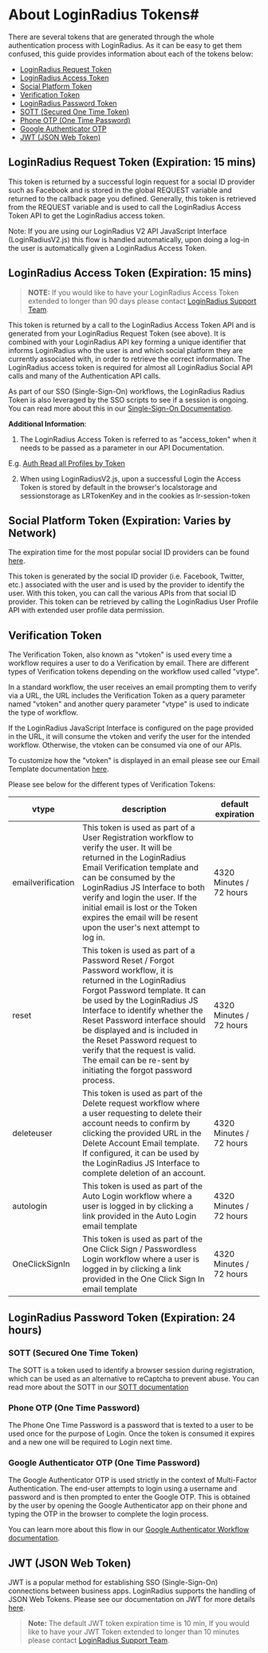 # About LoginRadius Tokens#

There are several tokens that are generated through the whole authentication process with LoginRadius. As it can be easy to get them confused, this guide provides information about each of the tokens below:

- [LoginRadius Request Token](#loginradiusrequesttokenexpirationmins0)
- [LoginRadius Access Token](#loginradiusaccesstokenexpirationmins1)
- [Social Platform Token](#socialplatformtokenexpirationvariesbynetwork2)
- [Verification Token](#verificationtoken3)
- [LoginRadius Password Token](#loginradiuspasswordtokenexpirationhours4)
- [SOTT (Secured One Time Token)](#sottsecuredonetimetoken5)
- [Phone OTP (One Time Password)](#phoneotponetimepassword6)
- [Google Authenticator OTP](#googleauthenticatorotponetimepassword7)
- [JWT (JSON Web Token)](#jwtjsonwebtoken8)

## LoginRadius Request Token (Expiration: 15 mins)

This token is returned by a successful login request for a social ID provider such as Facebook and is stored in the global REQUEST variable and returned to the callback page you defined. Generally, this token is retrieved from the REQUEST variable and is used to call the LoginRadius Access Token API to get the LoginRadius access token.

Note: If you are using our LoginRadius V2 API JavaScript Interface (LoginRadiusV2.js) this flow is handled automatically,
upon doing a log-in the user is automatically given a LoginRadius Access Token.

## LoginRadius Access Token (Expiration: 15 mins)

>**NOTE:** If you would like to have your LoginRadius Access Token extended to longer than 90 days please contact <a href = https://adminconsole.loginradius.com/support/tickets/open-a-new-ticket target=_blank> LoginRadius Support Team</a>.

This token is returned by a call to the LoginRadius Access Token API and is generated from your LoginRadius Request Token (see above). It is combined with your LoginRadius API key forming a unique identifier that informs LoginRadius who the user is and which social platform they are currently associated with, in order to retrieve the correct information. The LoginRadius access token is required for almost all LoginRadius Social API calls and many of the Authentication API calls.

As part of our SSO (Single-Sign-On) workflows, the LoginRadius Radius Token is also leveraged by the SSO scripts to see if a session is ongoing. You can read more about this in our [Single-Sign-On Documentation](/api/v2/single-sign-on/getting-started#customvalidationmessagehook11).

**Additional Information**:

1. The LoginRadius Access Token is referred to as "access_token" when it needs to be passed as a parameter in our API Documentation.

E.g. [Auth Read all Profiles by Token](/api/v2/user-registration/auth-readall-profiles-by-token)

2. When using LoginRadiusV2.js, upon a successful Login the Access Token is stored by default in the browser's localstorage and sessionstorage as LRTokenKey and in the cookies as lr-session-token

## Social Platform Token (Expiration: Varies by Network)

The expiration time for the most popular social ID providers can be found [here](/development/social-network/social-provider-faqs#what-is-the-token-lifetime-for-facebook-google-twitter-and-linkedin-).

This token is generated by the social ID provider (i.e. Facebook, Twitter, etc.) associated with the user and is used by the provider to identify the user. With this token, you can call the various APIs from that social ID provider. This token can be retrieved by calling the LoginRadius User Profile API with extended user profile data permission.

## Verification Token

The Verification Token, also known as "vtoken" is used every time a workflow requires a user to do a Verification by email. There are different types of Verification tokens depending on the workflow used called "vtype".

In a standard workflow, the user receives an email prompting them to verify via a URL, the URL includes the Verification Token as a query parameter named "vtoken" and another query parameter "vtype" is used to indicate the type of workflow.

If the LoginRadius JavaScript Interface is configured on the page provided in the URL, it will consume the vtoken and verify the user for the intended workflow. Otherwise, the vtoken can be consumed via one of our APIs.

To customize how the "vtoken" is displayed in an email please see our Email Template documentation [here](/api/v2/dashboard/email-workflow/email-template-management).

Please see below for the different types of Verification Tokens:

| vtype             | description                                                                                                                                                                                                                                                                                                                                                                                                       | default expiration      |
| ----------------- | ----------------------------------------------------------------------------------------------------------------------------------------------------------------------------------------------------------------------------------------------------------------------------------------------------------------------------------------------------------------------------------------------------------------- | ----------------------- |
| emailverification | This token is used as part of a User Registration workflow to verify the user. It will be returned in the LoginRadius Email Verification template and can be consumed by the LoginRadius JS Interface to both verify and login the user. If the initial email is lost or the Token expires the email will be resent upon the user's next attempt to log in.                                                       | 4320 Minutes / 72 hours |
| reset             | This token is used as part of a Password Reset / Forgot Password workflow, it is returned in the LoginRadius Forgot Password template. It can be used by the LoginRadius JS Interface to identify whether the Reset Password interface should be displayed and is included in the Reset Password request to verify that the request is valid. The email can be re-sent by initiating the forgot password process. | 4320 Minutes / 72 hours |
| deleteuser        | This token is used as part of the Delete request workflow where a user requesting to delete their account needs to confirm by clicking the provided URL in the Delete Account Email template. If configured, it can be used by the LoginRadius JS Interface to complete deletion of an account.                                                                                                                   | 4320 Minutes / 72 hours |
| autologin         | This token is used as part of the Auto Login workflow where a user is logged in by clicking a link provided in the Auto Login email template                                                                                                                                                                                                                                                                      | 4320 Minutes / 72 hours |
| OneClickSignIn    | This token is used as part of the One Click Sign / Passwordless Login workflow where a user is logged in by clicking a link provided in the One Click Sign In email template                                                                                                                                                                                                                                      | 4320 Minutes / 72 hours |

## LoginRadius Password Token (Expiration: 24 hours)

### SOTT (Secured One Time Token)

The SOTT is a token used to identify a browser session during registration, which can be used as an alternative to reCaptcha to prevent abuse.
You can read more about the SOTT in our [SOTT documentation](/api/v2/user-registration/sott)

### Phone OTP (One Time Password)

The Phone One Time Password is a password that is texted to a user to be used once for the purpose of Login.
Once the token is consumed it expires and a new one will be required to Login next time.

### Google Authenticator OTP (One Time Password)

The Google Authenticator OTP is used strictly in the context of Multi-Factor Authentication. The end-user attempts to login using a username and password and is then prompted to enter the Google OTP. This is obtained by the user by opening the Google Authenticator app on their phone and typing the OTP in the browser to complete the login process.

You can learn more about this flow in our [Google Authenticator Workflow documentation](/api/v2/user-registration/two-factor-authentication-overview#googleauthenticatorworkflow1).

## JWT (JSON Web Token)

JWT is a popular method for establishing SSO (Single-Sign-On) connections between business apps. LoginRadius supports the handling of JSON Web Tokens.
Please see our documentation on JWT for more details [here](/api/v2/single-sign-on/jwt-login).

> **Note:** The default JWT token expiration time is 10 min, If you would like to have your JWT Token extended to longer than 10 minutes please contact <a href = https://adminconsole.loginradius.com/support/tickets/open-a-new-ticket target=_blank> LoginRadius Support Team</a>.

[2]: docs/development/social-network/social-provider-faqs#what-is-the-token-lifetime-for-facebook-google-twitter-and-linkedin-

